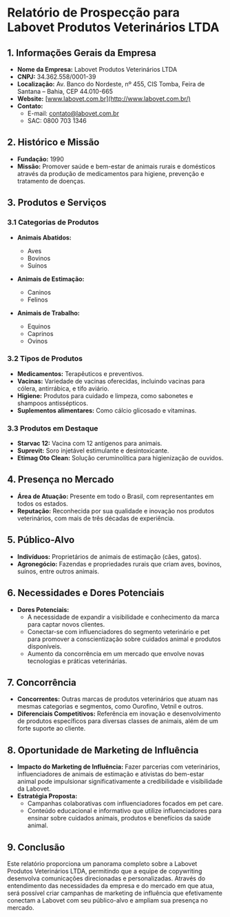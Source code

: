 # Relatório de Prospecção para Labovet Produtos Veterinários LTDA

## 1. Informações Gerais da Empresa
- **Nome da Empresa:** Labovet Produtos Veterinários LTDA
- **CNPJ:** 34.362.558/0001-39
- **Localização:** Av. Banco do Nordeste, nº 455, CIS Tomba, Feira de Santana – Bahia, CEP 44.010-665
- **Website:** [www.labovet.com.br](http://www.labovet.com.br/)
- **Contato:** 
  - E-mail: contato@labovet.com.br
  - SAC: 0800 703 1346

## 2. Histórico e Missão
- **Fundação:** 1990
- **Missão:** Promover saúde e bem-estar de animais rurais e domésticos através da produção de medicamentos para higiene, prevenção e tratamento de doenças.

## 3. Produtos e Serviços
### 3.1 Categorias de Produtos
- **Animais Abatidos:**
  - Aves
  - Bovinos
  - Suínos

- **Animais de Estimação:**
  - Caninos
  - Felinos

- **Animais de Trabalho:**
  - Equinos
  - Caprinos
  - Ovinos

### 3.2 Tipos de Produtos
- **Medicamentos:** Terapêuticos e preventivos.
- **Vacinas:** Variedade de vacinas oferecidas, incluindo vacinas para cólera, antirrábica, e tifo aviário.
- **Higiene:** Produtos para cuidado e limpeza, como sabonetes e shampoos antissépticos.
- **Suplementos alimentares:** Como cálcio glicosado e vitaminas.

### 3.3 Produtos em Destaque
- **Starvac 12:** Vacina com 12 antígenos para animais.
- **Suprevit:** Soro injetável estimulante e desintoxicante.
- **Etimag Oto Clean:** Solução ceruminolítica para higienização de ouvidos.

## 4. Presença no Mercado
- **Área de Atuação:** Presente em todo o Brasil, com representantes em todos os estados.
- **Reputação:** Reconhecida por sua qualidade e inovação nos produtos veterinários, com mais de três décadas de experiência.

## 5. Público-Alvo
- **Indivíduos:** Proprietários de animais de estimação (cães, gatos).
- **Agronegócio:** Fazendas e propriedades rurais que criam aves, bovinos, suínos, entre outros animais.

## 6. Necessidades e Dores Potenciais
- **Dores Potenciais:**
  - A necessidade de expandir a visibilidade e conhecimento da marca para captar novos clientes.
  - Conectar-se com influenciadores do segmento veterinário e pet para promover a conscientização sobre cuidados animal e produtos disponíveis.
  - Aumento da concorrência em um mercado que envolve novas tecnologias e práticas veterinárias.
  
## 7. Concorrência
- **Concorrentes:** Outras marcas de produtos veterinários que atuam nas mesmas categorias e segmentos, como Ourofino, Vetnil e outros.
- **Diferenciais Competitivos:** Referência em inovação e desenvolvimento de produtos específicos para diversas classes de animais, além de um forte suporte ao cliente.

## 8. Oportunidade de Marketing de Influência
- **Impacto do Marketing de Influência:** Fazer parcerias com veterinários, influenciadores de animais de estimação e ativistas do bem-estar animal pode impulsionar significativamente a credibilidade e visibilidade da Labovet.
- **Estratégia Proposta:**
  - Campanhas colaborativas com influenciadores focados em pet care.
  - Conteúdo educacional e informativo que utilize influenciadores para ensinar sobre cuidados animais, produtos e benefícios da saúde animal.

## 9. Conclusão
Este relatório proporciona um panorama completo sobre a Labovet Produtos Veterinários LTDA, permitindo que a equipe de copywriting desenvolva comunicações direcionadas e personalizadas. Através do entendimento das necessidades da empresa e do mercado em que atua, será possível criar campanhas de marketing de influência que efetivamente conectam a Labovet com seu público-alvo e ampliam sua presença no mercado.